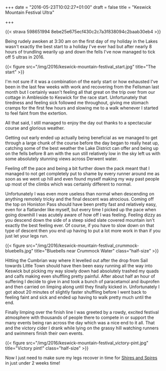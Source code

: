 +++
date = "2016-05-23T10:02:27+01:00"
draft = false
title = "Keswick Mountain Festival Ultra"

+++

{{< strava 598651994 8ebe25e675ecf430c2c7a3f838094c2baab30eb4 >}}

Being rudely awoken at 3:30 am on the first day of my holiday in the Lakes wasn't exactly the best start to a holiday I've ever had but after nearly 8 hours of trundling wearily up and down the fells I've now managed to tick off 5 ultras in 2016.

{{< figure src="/img/2016/keswick-mountain-festival_start.jpg" title="The start" >}}

I'm not sure if it was a combination of the early start or how exhausted I've been in the last few weeks with work and recovering from the Fellsman last month but I certainly wasn't feeling all that great on the trip over from our cottage in Ambleside to Keswick for the race start. Unfortunately that tiredness and feeling sick followed me throughout, giving me stomach cramps for the first few hours and slowing me to a walk whenever I started to feel faint from the extertion.

All that said, I still managed to enjoy the day out thanks to a spectacular course and glorious weather.

Getting out early ended up actually being beneficial as we managed to get through a large chunk of the course before the day began to really heat up, catching some of the best weather the Lake District can offer and being up on the fells before 8 am with the sun still relatively low in the sky left us with some absolutely stunning views across Derwent water.

Feeling off the pace and being a bit further down the pack meant that I managed to not get completely put to shame by every runner around me as soon as we went up hill and even found myself making my way past people up most of the climbs which was certainly different to normal.

Unfortunately I was even more useless than normal when descending on anything remotely tricky and the final descent was atrocious. Coming off the top on Honiston Pass should have been pretty fast and relatively easy, even for a flatlander like myself, but every time I picked up the pace when going downhill I was acutely aware of how off I was feeling. Feeling dizzy as you descend down the side of a steep sided slate covered mountain isn't exactly the best feeling ever. Of course, if you have to slow down on that type of descent then you end up having to put a lot more work in than if you just let your legs run.

{{< figure src="/img/2016/keswick-mountain-festival_crummock-bluebells.jpg" title="Bluebells near Crummock Water" class="half-size" >}}

Hitting the Cumbrian way where it levelled out after the drop from Sail towards Little Town should have then been easy running all the way into Keswick but picking my way slowly down had absolutely trashed my quads and calfs making even shuffling pretty painful. After about half an hour of suffering I decide to give in and took a bunch of paracetamol and ibuprofen and then carried on limping along until they finally kicked in. Unfortunately I got about 20 minutes of slightly faster shuffling before I went back to feeling faint and sick and ended up having to walk pretty much until the end.

Finally limping over the finish line I was greeted by a rowdy, excited festival atmosphere with thousands of people there to compete in or support the many events being ran across the day which was a nice end to it all. That and the victory cider I drank while lying on the grassy hill watching runners and swimmers finish their own events.

{{< figure src="/img/2016/keswick-mountain-festival_victory-pint.jpg" title="Victory pint!" class="half-size" >}}

Now I just need to make sure my legs recover in time for [Shires and Spires](http://gobeyondultra.co.uk/events/northants_ultra_shires_and_spires_2016) in just under 2 weeks time!
